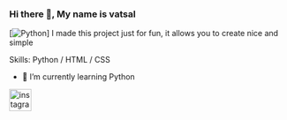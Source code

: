 ### Hi there 👋, My name is vatsal

[<img src='https://unsplash.com/photos/ieic5Tq8YMk' alt='Python'>]
I made this project just for fun, it allows you to create nice and simple 

Skills: Python / HTML / CSS

- 🌱 I’m currently learning Python 


[<img src='https://cdn.jsdelivr.net/npm/simple-icons@3.0.1/icons/instagram.svg' alt='instagram' height='40'>](https://www.instagram.com/vatsal_02/)  


